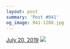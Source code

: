 ```yaml
---
layout: post
summary: 'Post #941'
og_image: 941-1280.jpg
---
```


<p>
  <time>
    <a href="/941">July 20, 2019</a>
  </time>
  <a href="/941">
    <img src="{{ site.assets_url }}/941-640.jpg" srcset="{{ site.assets_url }}/941-320.jpg 320w, {{ site.assets_url }}/941-640.jpg 640w, {{ site.assets_url }}/941-960.jpg 960w, {{ site.assets_url }}/941-1280.jpg 1280w" sizes="(min-width: 700px) 50vw, calc(100vw - 2rem)" />
  </a>
</p>
